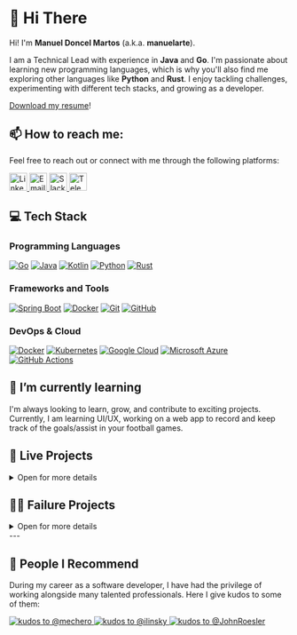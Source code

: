 <!--
**manuelarte/manuelarte** is a ✨ _special_ ✨ repository because its `README.md` (this file) appears on your GitHub profile.

Here are some ideas to get you started:

- 🔭 I’m currently working on ...
- 🌱 I’m currently learning ...
- 👯 I’m looking to collaborate on ...
- 🤔 I’m looking for help with ...
- 💬 Ask me about ...
- 📫 How to reach me: ...
- 😄 Pronouns: ...
- ⚡ Fun fact: ...
badges: https://github.com/inttter/md-badges
        https://github.com/Ileriayo/markdown-badges
-->

# 👋 Hi There

Hi! I'm **Manuel Doncel Martos** (a.k.a. **manuelarte**).  

I am a Technical Lead with experience in **Java** and **Go**.
I'm passionate about learning new programming languages, which is why you'll also find me exploring other languages like **Python** and **Rust**.
I enjoy tackling challenges, experimenting with different tech stacks, and growing as a developer.

[Download my resume](https://github.com/manuelarte/my-resume/blob/master/resume.pdf)!

## 📫 How to reach me:

Feel free to reach out or connect with me through the following platforms:

<a href="https://www.linkedin.com/in/manueldoncelmartos/" target="_blank">
    <img src="https://cdn.jsdelivr.net/gh/devicons/devicon/icons/linkedin/linkedin-original.svg" alt="LinkedIn" height="32" width="32" />
</a>  
<a href="mailto:manueldoncelmartos@gmail.com" target="_blank">
    <img src="https://www.vectorlogo.zone/logos/gmail/gmail-tile.svg" alt="Email" height="32" width="32" />
</a>
<a href="https://gophers.slack.com/team/U0798PM0PED" target="_blank">
    <img src="https://www.vectorlogo.zone/logos/slack/slack-icon.svg" alt="Slack" height="32" width="32" />
</a>
<a href="https://t.me/manuelarte" target="_blank">
    <img src="https://www.vectorlogo.zone/logos/telegram/telegram-tile.svg" alt="Telegram" height="32" width="32" />
</a>

## 💻 Tech Stack

### Programming Languages

[![Go](https://img.shields.io/badge/Go-%2300ADD8.svg?&logo=go&logoColor=white)](https://go.dev/)
[![Java](https://img.shields.io/badge/Java-%23ED8B00.svg?logo=openjdk&logoColor=white)](https://www.java.com/es/)
[![Kotlin](https://img.shields.io/badge/Kotlin-%237F52FF.svg?logo=kotlin&logoColor=white)](https://kotlinlang.org/)
[![Python](https://img.shields.io/badge/Python-3776AB?logo=python&logoColor=fff)](https://www.python.org/)
[![Rust](https://img.shields.io/badge/Rust-%23000000.svg?e&logo=rust&logoColor=white)](https://www.rust-lang.org/)

### Frameworks and Tools

[![Spring Boot](https://img.shields.io/badge/Spring%20Boot-6DB33F?logo=springboot&logoColor=fff)](https://spring.io/projects/spring-boot)
[![Docker](https://img.shields.io/badge/Docker-2496ED?logo=docker&logoColor=fff)](https://www.docker.com/)
[![Git](https://img.shields.io/badge/Git-F05032?logo=git&logoColor=fff)](https://git-scm.com/)
[![GitHub](https://img.shields.io/badge/GitHub-%23121011.svg?logo=github&logoColor=white)](https://github.com/)

### DevOps & Cloud

[![Docker](https://img.shields.io/badge/Docker-2496ED?logo=docker&logoColor=fff)](https://www.docker.com/)
[![Kubernetes](https://img.shields.io/badge/Kubernetes-326CE5?logo=kubernetes&logoColor=fff)](https://kubernetes.io/)
[![Google Cloud](https://img.shields.io/badge/Google%20Cloud-%234285F4.svg?logo=google-cloud&logoColor=white)](https://cloud.google.com)
[![Microsoft Azure](https://custom-icon-badges.demolab.com/badge/Microsoft%20Azure-0089D6?logo=msazure&logoColor=white)](https://azure.microsoft.com)
[![GitHub Actions](https://img.shields.io/badge/GitHub_Actions-2088FF?logo=github-actions&logoColor=white)](https://github.com/features/actions)

## 🌱 I’m currently learning

I'm always looking to learn, grow, and contribute to exciting projects.
Currently, I am learning UI/UX, working on a web app to record and keep track of the goals/assist in your football games.

## 📡 Live Projects

<details>
<summary>Open for more details</summary>

* [Mazemory](#mazemory-on-hold)
* [GitHub-Kudos](#github-kudos)

### [Mazemory](https://manuelarte.itch.io/mazemory) (on hold)

My first game ever made. A maze solving game.

#### Technology stack

[![Godot Engine](https://img.shields.io/badge/Godot-%23FFFFFF.svg?logo=godot-engine)](https://godotengine.org/)
[![Itch.io](https://img.shields.io/badge/itch.io-%23FF0B34.svg?logo=Itch.io&logoColor=white)](https://itch.io/)
![GDScript](https://img.shields.io/badge/GDScript-%2374267B.svg?style=for-the-badge&logo=godotengine&logoColor=white)

### GitHub-Kudos

GitHub-Kudos is a way to give kudos to other GitHub users. More instructions on how to do it in here [github-kudos](https://github.com/manuelarte/github-kudos-template).
Example on how it looks [People I Recommend](#-people-i-recommend).

#### Technology stack

[![Python IDLE](https://img.shields.io/badge/Python%20IDLE-3776AB?logo=python&logoColor=fff)](https://www.python.org/)
[![FastAPI](https://img.shields.io/badge/FastAPI-005571?style=for-the-badge&logo=fastapi&logoColor=fff)](https://fastapi.tiangolo.com/)
[![Docker](https://img.shields.io/badge/Docker-2496ED?logo=docker&logoColor=fff)](https://www.docker.com/)
[![Google Cloud](https://img.shields.io/badge/Google%20Cloud-%234285F4.svg?logo=google-cloud&logoColor=white)](https://cloud.google.com)

</details>

## 👨‍🎓 Failure Projects

<details>
<summary>Open for more details</summary>

* [MySportfolio](#-mysportfolio)
* [TarkovTeamKillTracker](#-tarkov-team-kill-tracker)
* [FootballBootsTracker](#-footballbootstracker)

### ⚽ MySportfolio

An Android app designed for amateur and recreational football players to **log their matches, track individual goals, assist and evaluate their overall performance**.
The app provided statistics and insight such as total goals, assists, progress over time, etc., helping players improve their game and stay motivated.

#### Technology stack

[![Kotlin](https://img.shields.io/badge/Kotlin-%237F52FF.svg?logo=kotlin&logoColor=white)](https://kotlinlang.org/)
[![Android](https://img.shields.io/badge/Android-3DDC84?logo=android&logoColor=white)](https://www.android.com/)
[![Google Play Store](https://img.shields.io/badge/Google_Play-414141?logo=google-play&logoColor=white)](https://play.google.com/store)
[![Spring Boot](https://img.shields.io/badge/Spring%20Boot-6DB33F?logo=springboot&logoColor=fff)](https://spring.io/projects/spring-boot)
[![MongoDB](https://img.shields.io/badge/MongoDB-%234ea94b.svg?logo=mongodb&logoColor=white)](https://www.mongodb.com/)
[![Google Cloud](https://img.shields.io/badge/Google%20Cloud-%234285F4.svg?logo=google-cloud&logoColor=white)](https://cloud.google.com)
[![Docker](https://img.shields.io/badge/Docker-2496ED?logo=docker&logoColor=fff)](https://www.docker.com/)
[![Kubernetes](https://img.shields.io/badge/Kubernetes-326CE5?logo=kubernetes&logoColor=fff)](https://kubernetes.io/)
  
### 🔫 Tarkov Team Kill Tracker

A fun and interactive Discord bot designed for [Escape From Tarkov](https://www.escapefromtarkov.com/) players to **log and track team kills among friends**.
Whenever a team kill is registered, the bot delivers a humorous roast to the team killed perpetrator.
It also had achievements to *"reward"* 🏆 players for their *"friendly fire"*.

#### Technology stack

[![Discord](https://img.shields.io/badge/Discord-%235865F2.svg?&logo=discord&logoColor=white)](https://discord.com/)
[![Rust](https://img.shields.io/badge/Rust-%23000000.svg?e&logo=rust&logoColor=white)](https://www.rust-lang.org/)
[![PostgreSQL](https://img.shields.io/badge/Postgres-%23316192.svg?logo=postgresql&logoColor=white)](https://www.postgresql.org/)
[![ChatGPT](https://img.shields.io/badge/ChatGPT-74aa9c?logo=openai&logoColor=white)](https://chatgpt.com/)
[![Docker](https://img.shields.io/badge/Docker-2496ED?logo=docker&logoColor=fff)](https://www.docker.com/)
[![Google Cloud](https://img.shields.io/badge/Google%20Cloud-%234285F4.svg?logo=google-cloud&logoColor=white)](https://cloud.google.com)

### 📊 FootballBootsTracker

A web app to keep track of your football boots, and your performance, goals and assists using them.
It featured an Event Sourcing and [CQRS](https://martinfowler.com/bliki/CQRS.html) with the Axon Framework architecture.

#### Technology stack

[![Kotlin](https://img.shields.io/badge/Kotlin-%237F52FF.svg?logo=kotlin&logoColor=white)](https://kotlinlang.org/)
[![Spring Boot](https://img.shields.io/badge/Spring%20Boot-6DB33F?logo=springboot&logoColor=fff)](https://www.axoniq.io/)
[![Axon Framework](https://img.shields.io/badge/AxonFramework-white)](https://www.axoniq.io)
[![CQRS](https://img.shields.io/badge/CQRS-white)](https://martinfowler.com/bliki/CQRS.html)
[![Event Sourcing](https://img.shields.io/badge/EventSourcing-white)](https://martinfowler.com/eaaDev/EventSourcing.html)
[![Docker](https://img.shields.io/badge/Docker-2496ED?logo=docker&logoColor=fff)](https://www.docker.com/)
[![Google Cloud](https://img.shields.io/badge/Google%20Cloud-%234285F4.svg?logo=google-cloud&logoColor=white)](https://cloud.google.com)

</details>
---

## 👬 People I Recommend

During my career as a software developer, I have had the privilege of working alongside many talented professionals.
Here I give kudos to some of them:

<a href="https://github.com/mechero">
  <picture>
    <source srcset="https://github-kudos-app-583443160348.europe-west4.run.app/manuelarte/kudos/mechero?mode=dark&alpha=50"
        media="(prefers-color-scheme: dark)">
    <img src="https://github-kudos-app-583443160348.europe-west4.run.app/manuelarte/kudos/mechero?alpha=50"
        alt="kudos to @mechero">
  </picture>
</a>

<a href="https://github.com/ilinsky">
  <picture>
    <source srcset="https://github-kudos-app-583443160348.europe-west4.run.app/manuelarte/kudos/ilinsky?mode=dark&alpha=50"
        media="(prefers-color-scheme: dark)">
    <img src="https://github-kudos-app-583443160348.europe-west4.run.app/manuelarte/kudos/ilinsky?alpha=50"
        alt="kudos to @ilinsky">
  </picture>
</a>

<a href="https://github.com/JohnRoesler">
  <picture>
    <source srcset="https://github-kudos-app-583443160348.europe-west4.run.app/manuelarte/kudos/JohnRoesler?mode=dark&alpha=50"
        media="(prefers-color-scheme: dark)">
    <img src="https://github-kudos-app-583443160348.europe-west4.run.app/manuelarte/kudos/JohnRoesler?alpha=50"
        alt="kudos to @JohnRoesler">
  </picture>
</a>
